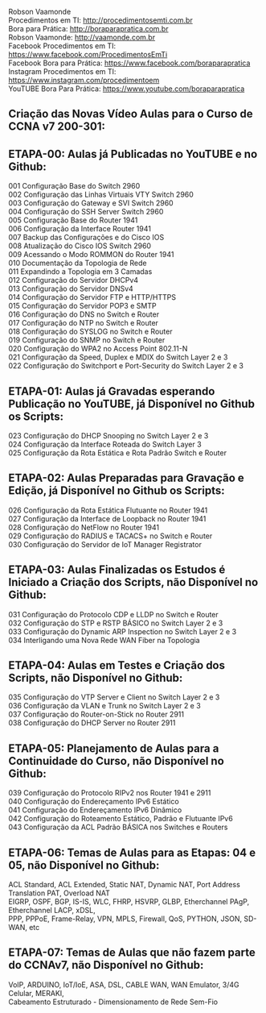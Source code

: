 Robson Vaamonde<br>
Procedimentos em TI: http://procedimentosemti.com.br<br>
Bora para Prática: http://boraparapratica.com.br<br>
Robson Vaamonde: http://vaamonde.com.br<br>
Facebook Procedimentos em TI: https://www.facebook.com/ProcedimentosEmTi<br>
Facebook Bora para Prática: https://www.facebook.com/boraparapratica<br>
Instagram Procedimentos em TI: https://www.instagram.com/procedimentoem<br>
YouTUBE Bora Para Prática: https://www.youtube.com/boraparapratica<br>

## **Criação das Novas Vídeo Aulas para o Curso de CCNA v7 200-301:**

## **ETAPA-00: Aulas já Publicadas no YouTUBE e no Github:**
001 Configuração Base do Switch 2960<br>
002 Configuração das Linhas Virtuais VTY Switch 2960<br>
003 Configuração do Gateway e SVI Switch 2960<br>
004 Configuração do SSH Server Switch 2960<br>
005 Configuração Base do Router 1941<br>
006 Configuração da Interface Router 1941<br>
007 Backup das Configurações e do Cisco IOS<br>
008 Atualização do Cisco IOS Switch 2960<br>
009 Acessando o Modo ROMMON do Router 1941<br>
010 Documentação da Topologia de Rede<br>
011 Expandindo a Topologia em 3 Camadas<br>
012 Configuração do Servidor DHCPv4<br>
013 Configuração do Servidor DNSv4<br>
014 Configuração do Servidor FTP e HTTP/HTTPS<br>
015 Configuração do Servidor POP3 e SMTP<br>
016 Configuração do DNS no Switch e Router<br>
017 Configuração do NTP no Switch e Router<br>
018 Configuração do SYSLOG no Switch e Router<br>
019 Configuração do SNMP no Switch e Router<br>
020 Configuração do WPA2 no Access Point 802.11-N<br>
021 Configuração da Speed, Duplex e MDIX do Switch Layer 2 e 3<br>
022 Configuração do Switchport e Port-Security do Switch Layer 2 e 3

## **ETAPA-01: Aulas já Gravadas esperando Publicação no YouTUBE, já Disponível no Github os Scripts:**
023 Configuração do DHCP Snooping no Switch Layer 2 e 3<br>
024 Configuração da Interface Roteada do Switch Layer 3<br>
025 Configuração da Rota Estática e Rota Padrão Switch e Router

## **ETAPA-02: Aulas Preparadas para Gravação e Edição, já Disponível no Github os Scripts:**
026 Configuração da Rota Estática Flutuante no Router 1941<br>
027 Configuração da Interface de Loopback no Router 1941<br>
028 Configuração do NetFlow no Router 1941<br>
029 Configuração do RADIUS e TACACS+ no Switch e Router<br>
030 Configuração do Servidor de IoT Manager Registrator

## **ETAPA-03: Aulas Finalizadas os Estudos é Iniciado a Criação dos Scripts, não Disponível no Github:**
031 Configuração do Protocolo CDP e LLDP no Switch e Router<br>
032 Configuração do STP e RSTP BÁSICO no Switch Layer 2 e 3<br>
033 Configuração do Dynamic ARP Inspection no Switch Layer 2 e 3<br>
034 Interligando uma Nova Rede WAN Fiber na Topologia

## **ETAPA-04: Aulas em Testes e Criação dos Scripts, não Disponível no Github:**
035 Configuração do VTP Server e Client no Switch Layer 2 e 3<br>
036 Configuração da VLAN e Trunk no Switch Layer 2 e 3<br>
037 Configuração do Router-on-Stick no Router 2911<br>
038 Configuração do DHCP Server no Router 2911

## **ETAPA-05: Planejamento de Aulas para a Continuidade do Curso, não Disponível no Github:**
039 Configuração do Protocolo RIPv2 nos Router 1941 e 2911<br>
040 Configuração do Endereçamento IPv6 Estático<br>
041 Configuração do Endereçamento IPv6 Dinâmico<br>
042 Configuração do Roteamento Estático, Padrão e Flutuante IPv6<br>
043 Configuração da ACL Padrão BÁSICA nos Switches e Routers 

## **ETAPA-06: Temas de Aulas para as Etapas: 04 e 05, não Disponível no Github:**
ACL Standard, ACL Extended, Static NAT, Dynamic NAT, Port Address Translation PAT, Overload NAT<br>
EIGRP, OSPF, BGP, IS-IS, WLC, FHRP, HSVRP, GLBP, Etherchannel PAgP, Etherchannel LACP, xDSL, <br>
PPP, PPPoE, Frame-Relay, VPN, MPLS, Firewall, QoS, PYTHON, JSON, SD-WAN, etc

## **ETAPA-07: Temas de Aulas que não fazem parte do CCNAv7, não Disponível no Github:**
VoIP, ARDUINO, IoT/IoE, ASA, DSL, CABLE WAN, WAN Emulator, 3/4G Celular, MERAKI, <br>
Cabeamento Estruturado - Dimensionamento de Rede Sem-Fio